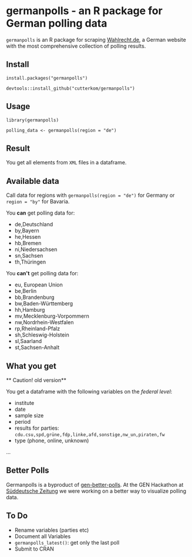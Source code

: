 # germanpolls - an R package for German polling data

`germanpolls` is an R package for scraping [Wahlrecht.de](http://www.wahlrecht.de), a German website with the most comprehensive collection of polling results.

## Install 

`install.packages("germanpolls")`

`devtools::install_github("cutterkom/germanpolls")`

## Usage 

`library(germanpolls)`

`polling_data <- germanpolls(region = "de")`

## Result

You get all elements from `XML` files in a dataframe.

## Available data

Call data for regions with `germanpolls(region = "de")` for Germany or `region = "by"` for Bavaria.

You **can** get polling data for:

- de,Deutschland
- by,Bayern
- he,Hessen
- hb,Bremen
- ni,Niedersachsen
- sn,Sachsen
- th,Thüringen

You **can't** get polling data for:

- eu, European Union
- be,Berlin
- bb,Brandenburg
- bw,Baden-Württemberg
- hh,Hamburg
- mv,Mecklenburg-Vorpommern
- nw,Nordrhein-Westfalen
- rp,Rheinland-Pfalz
- sh,Schleswig-Holstein
- sl,Saarland
- st,Sachsen-Anhalt

## What you get

** Caution! old version**

You get a dataframe with the following variables on the *federal level*: 

- institute
- date
- sample size
- period
- results for parties: `cdu.csu,spd,grüne,fdp,linke,afd,sonstige,nw_un,piraten,fw`
- type (phone, online, unknown)

...

## Better Polls

Germanpolls is a byproduct of [gen-better-polls](https://github.com/sueddeutsche/gen-better-polls). At the GEN Hackathon at [Süddeutsche Zeitung](http://www.sz.de) we were working on a better way to visualize polling data.

## To Do

* Rename variables (parties etc)
* Document all Variables
* `germanpolls_latest()`: get only the last poll
* Submit to CRAN